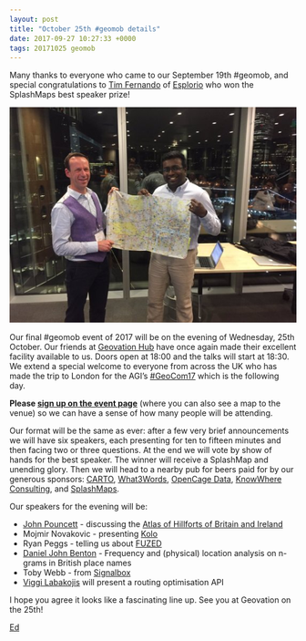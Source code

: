 ```yaml
--- 
layout: post
title: "October 25th #geomob details"
date: 2017-09-27 10:27:33 +0000
tags: 20171025 geomob
---
```

Many thanks to everyone who came to our September 19th #geomob, and special congratulations to [Tim Fernando](https://twitter.com/timfernando) of [Esplorio](https://esplor.io/) who won the SplashMaps best speaker prize!

![image](/images/tumblr_inline_owxm9cwSpW1rgtjbv_540.jpg)

Our final #geomob event of 2017 will be on the evening of Wednesday, 25th October. Our friends at [Geovation Hub](https://geovation.uk/hub/) have once again made their excellent facility available to us. Doors open at 18:00 and the talks will start at 18:30\. We extend a special welcome to everyone from across the UK who has made the trip to London for the AGI’s [#GeoCom17](http://www.agi.org.uk/events/calendar/geocom17) which is the following day.  

**Please [sign up on the event page](https://geomob-october-2017.confetti.events/)** (where you can also see a map to the venue) so we can have a sense of how many people will be attending.

Our format will be the same as ever: after a few very brief announcements we will have six speakers, each presenting for ten to fifteen minutes and then facing two or three questions. At the end we will vote by show of hands for the best speaker. The winner will receive a SplashMap and unending glory. Then we will head to a nearby pub for beers paid for by our generous sponsors: [CARTO](https://carto.com), [What3Words](http://what3words.com/), [OpenCage Data](https://geocoder.opencagedata.com/), [KnowWhere Consulting](https://knowwhereconsulting.co.uk/), and [SplashMaps](http://www.splash-maps.com/).

Our speakers for the evening will be:

*   [John Pouncett](https://twitter.com/spatialarch) - discussing the [Atlas of Hillforts of Britain and Ireland](https://hillforts.arch.ox.ac.uk/)
*   Mojmir Novakovic - presenting [Kolo](https://kolo.it/)
*   Ryan Peggs - telling us about [FUZED](https://www.getfuzed.io/)
*   [Daniel John Benton](https://github.com/DanielJohnBenton) - Frequency and (physical) location analysis on n-grams in British place names
*   Toby Webb - from [Signalbox](https://www.signalbox.io/)
*   [Viggi Labakojis](https://www.linkedin.com/in/vigintas-labakojis-97a77052/) will present a routing optimisation API

I hope you agree it looks like a fascinating line up. See you at Geovation on the 25th!

[Ed](https://twitter.com/freyfogle)